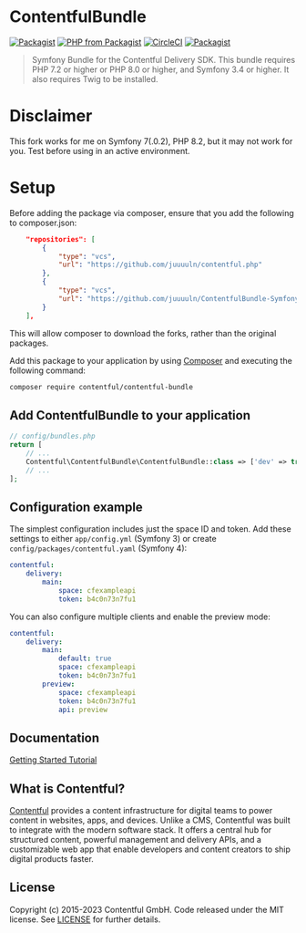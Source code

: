 # ContentfulBundle

[![Packagist](https://img.shields.io/packagist/v/contentful/contentful-bundle.svg?style=for-the-badge)](https://packagist.org/packages/contentful/contentful-bundle)
[![PHP from Packagist](https://img.shields.io/packagist/php-v/contentful/contentful-bundle.svg?style=for-the-badge)](https://packagist.org/packages/contentful/contentful-bundle)
[![CircleCI](https://img.shields.io/circleci/project/github/contentful/ContentfulBundle.svg?style=for-the-badge)](https://circleci.com/gh/contentful/ContentfulBundle)
[![Packagist](https://img.shields.io/github/license/contentful/ContentfulBundle.svg?style=for-the-badge)](https://packagist.org/packages/contentful/contentful-bundle)

> Symfony Bundle for the Contentful Delivery SDK. This bundle requires PHP 7.2 or higher or PHP 8.0 or higher, and Symfony 3.4 or higher. It also requires Twig to be installed.
# Disclaimer

This fork works for me on Symfony 7(.0.2), PHP 8.2, but it may not work for you. Test before using in an active environment.
# Setup

Before adding the package via composer, ensure that you add the following to composer.json:

``` json
    "repositories": [
        {
            "type": "vcs",
            "url": "https://github.com/juuuuln/contentful.php"
        },
        {
            "type": "vcs",
            "url": "https://github.com/juuuuln/ContentfulBundle-Symfony-7"
        }
    ],
```
This will allow composer to download the forks, rather than the original packages.

Add this package to your application by using [Composer](https://getcomposer.org/) and executing the following command:

``` bash
composer require contentful/contentful-bundle
```

## Add ContentfulBundle to your application

``` php
// config/bundles.php
return [
    // ...
    Contentful\ContentfulBundle\ContentfulBundle::class => ['dev' => true],
    // ...
];
```

## Configuration example

The simplest configuration includes just the space ID and token. Add these settings to either `app/config.yml` (Symfony 3) or create `config/packages/contentful.yaml` (Symfony 4):

``` yaml
contentful:
    delivery:
        main:
            space: cfexampleapi
            token: b4c0n73n7fu1
```

You can also configure multiple clients and enable the preview mode:

``` yaml
contentful:
    delivery:
        main:
            default: true
            space: cfexampleapi
            token: b4c0n73n7fu1
        preview:
            space: cfexampleapi
            token: b4c0n73n7fu1
            api: preview
```

## Documentation

[Getting Started Tutorial](https://www.contentful.com/developers/docs/php/tutorials/getting-started-with-contentful-and-symfony/)

## What is Contentful?

[Contentful](https://www.contentful.com) provides a content infrastructure for digital teams to power content in websites, apps, and devices. Unlike a CMS, Contentful was built to integrate with the modern software stack. It offers a central hub for structured content, powerful management and delivery APIs, and a customizable web app that enable developers and content creators to ship digital products faster.

## License

Copyright (c) 2015-2023 Contentful GmbH. Code released under the MIT license. See [LICENSE](LICENSE) for further details.
